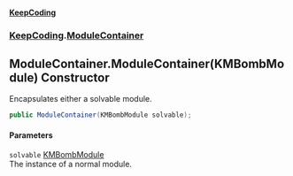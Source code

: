 #### [KeepCoding](index.md 'index')
### [KeepCoding](KeepCoding.md 'KeepCoding').[ModuleContainer](KeepCoding_ModuleContainer.md 'KeepCoding.ModuleContainer')
## ModuleContainer.ModuleContainer(KMBombModule) Constructor
Encapsulates either a solvable module.  
```csharp
public ModuleContainer(KMBombModule solvable);
```
#### Parameters
<a name='KeepCoding_ModuleContainer_ModuleContainer(KMBombModule)_solvable'></a>
`solvable` [KMBombModule](https://docs.microsoft.com/en-us/dotnet/api/KMBombModule 'KMBombModule')  
The instance of a normal module.
  
